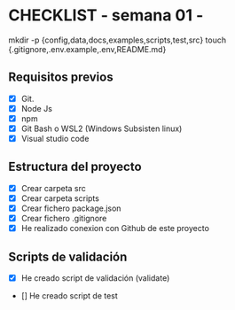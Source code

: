 # CHECKLIST - semana 01 -

[Meter estas dos lineas]: #
mkdir -p  {config,data,docs,examples,scripts,test,src}
touch {.gitignore,.env.example,.env,README.md}

## Requisitos previos

- [x] Git.
- [x] Node Js
- [x] npm
- [x] Git Bash o WSL2 (Windows Subsisten linux)
- [x] Visual studio code

## Estructura del proyecto

- [x] Crear carpeta src
- [x] Crear carpeta scripts
- [x] Crear fichero package.json
- [x] Crear fichero .gitignore
- [x] He realizado conexion con Github de este proyecto

## Scripts de validación

- [x] He creado script de validación (validate)
- [] He creado script de test 
